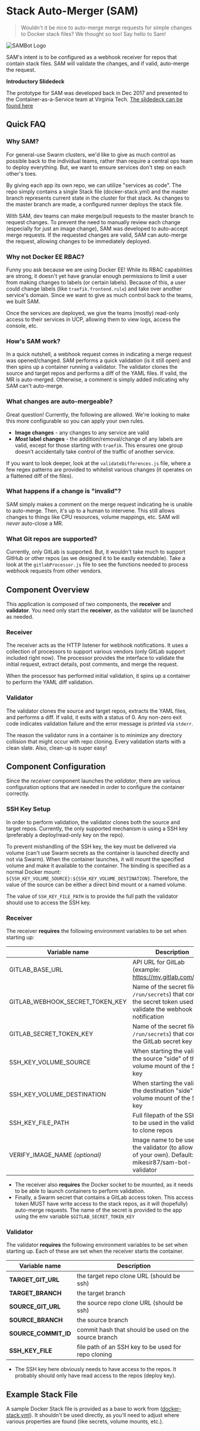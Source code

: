 # Stack Auto-Merger (SAM)

> Wouldn't it be nice to auto-merge merge requests for simple changes to Docker stack files?  We thought so too! Say hello to Sam!

![SAMBot Logo](./SAMbot.png)

SAM's intent is to be configured as a webhook receiver for repos that contain stack files. SAM will validate the changes, and if valid, auto-merge the request.

**Introductory Slidedeck**

The prototype for SAM was developed back in Dec 2017 and presented to the Container-as-a-Service team at Virginia Tech. [The slidedeck can be found here](https://docs.google.com/presentation/d/1sNME92RGk1ruqJ87LSHCkKrKu8cUrA5k0-HCStEJyNI/edit?usp=sharing)

## Quick FAQ

### Why SAM?

For general-use Swarm clusters, we'd like to give as much control as possible back to the individual teams, rather than require a central ops team to deploy everything. But, we want to ensure services don't step on each other's toes.

By giving each app its own repo, we can utilize "services as code". The repo simply contains a single Stack file (docker-stack.yml) and the master branch represents current state in the cluster for that stack. As changes to the master branch are made, a configured runner deploys the stack file.

With SAM, dev teams can make merge/pull requests to the master branch to request changes.  To prevent the need to manually review each change (especially for just an image change), SAM was developed to auto-accept merge requests. If the requested changes are valid, SAM can auto-merge the request, allowing changes to be immediately deployed.

### Why not Docker EE RBAC?

Funny you ask because we are using Docker EE!  While its RBAC capabilities are strong, it doesn't yet have granular enough permissions to limit a user from making changes to labels (or certain labels).  Because of this, a user could change labels (like `traefik.frontend.rule`) and take over another service's domain. Since we want to give as much control back to the teams, we built SAM.

Once the services are deployed, we give the teams (mostly) read-only access to their services in UCP, allowing them to view logs, access the console, etc. 

### How's SAM work?

In a quick nutshell, a webhook request comes in indicating a merge request was opened/changed. SAM performs a quick validation (is it still open) and then spins up a container running a validator.  The validator clones the source and target repos and performs a diff of the YAML files. If valid, the MR is auto-merged. Otherwise, a comment is simply added indicating why SAM can't auto-merge. 

### What changes are auto-mergeable?

Great question!  Currently, the following are allowed.  We're looking to make this more configurable so you can apply your own rules.

- **Image changes** - any changes to any service are valid
- **_Most_ label changes** - the addition/removal/change of any labels are valid, except for those starting with `traefik`. This ensures one group doesn't accidentally take control of the traffic of another service.

If you want to look deeper, look at the `validateDifferences.js` file, where a few regex patterns are provided to whitelist various changes (it operates on a flattened diff of the files).

### What happens if a change is "invalid"?

SAM simply makes a comment on the merge request indicating he is unable to auto-merge. Then, it's up to a human to intervene. This still allows changes to things like CPU resources, volume mappings, etc.  SAM will _never_ auto-close a MR.

### What Git repos are supported?

Currently, only GitLab is supported.  But, it wouldn't take much to support GitHub or other repos (as we designed it to be easily extendable). Take a look at the `gitlabProcessor.js` file to see the functions needed to process webhook requests from other vendors.


## Component Overview

This application is composed of two components, the **receiver** and **validator**. You need only start the **receiver**, as the validator will be launched as needed.

### Receiver

The receiver acts as the HTTP listener for webhook notifications. It uses a collection of processors to support various vendors (only GitLab support included right now). The processor provides the interface to validate the initial request, extract details, post comments, and merge the request.

When the processor has performed initial validation, it spins up a container to perform the YAML diff validation.


### Validator

The validator clones the source and target repos, extracts the YAML files, and performs a diff. If valid, it exits with a status of 0. Any non-zero exit code indicates validation failure and the error message is printed via `stderr`.

The reason the validator runs in a container is to minimize any directory collision that might occur with repo cloning. Every validation starts with a clean slate. Also, clean-up is super easy!


## Component Configuration

Since the _receiver_ component launches the _validator_, there are various configuration options that are needed in order to configure the container correctly.

### SSH Key Setup

In order to perform validation, the validator clones both the source and target repos. Currently, the only supported mechanism is using a SSH key (preferably a deploy/read-only key on the repo).

To prevent mishandling of the SSH key, the key must be delivered via volume (can't use Swarm secrets as the container is launched directly and not via Swarm). When the container launches, it will mount the specified volume and make it available to the container. The binding is specified as a normal Docker mount: `${SSH_KEY_VOLUME_SOURCE}:${SSH_KEY_VOLUME_DESTINATION}`. Therefore, the value of the source can be either a direct bind mount or a named volume.

The value of `SSH_KEY_FILE_PATH` is to provide the full path the validator should use to access the SSH key.

### Receiver

The receiver **requires** the following environment variables to be set when starting up:

| Variable name                   | Description                                                                                                          |
|---------------------------------|----------------------------------------------------------------------------------------------------------------------|
| GITLAB_BASE_URL                 | API URL for GitLab (example: https://my.gitlab.com/api/v3                                                            |
| GITLAB_WEBHOOK_SECRET_TOKEN_KEY | Name of the secret file (in `/run/secrets`) that contains the secret token used to validate the webhook notification |
| GITLAB_SECRET_TOKEN_KEY         | Name of the secret file (in `/run/secrets`) that contains the GitLab secret key                                      | 
| SSH_KEY_VOLUME_SOURCE           | When starting the validator, the source "side" of the volume mount of the SSH key                                    |
| SSH_KEY_VOLUME_DESTINATION      | When starting the validator, the destination "side" of the volume mount of the SSH key                               |
| SSH_KEY_FILE_PATH               | Full filepath of the SSH key, to be used in the validator to clone repos                                             |
| VERIFY_IMAGE_NAME _(optional)_  | Image name to be used for the validator (to allow use of your own). Default: mikesir87/sam-bot-validator             |

- The receiver also **requires** the Docker socket to be mounted, as it needs to be able to launch containers to perform validation.
- Finally, a Swarm secret that contains a GitLab access token. This access token MUST have write access to the stack repos, as it will (hopefully) auto-merge requests. The name of the secret is provided to the app using the env variable `$GITLAB_SECRET_TOKEN_KEY` 


### Validator

The validator **requires** the following environment variables to be set when starting up. Each of these are set when the receiver starts the container.

| Variable name        | Description                                          |
|----------------------|------------------------------------------------------|
| **TARGET_GIT_URL**   | the target repo clone URL (should be ssh)            |
| **TARGET_BRANCH**    | the target branch                                    |
| **SOURCE_GIT_URL**   | the source repo clone URL (should be ssh)            |
| **SOURCE_BRANCH**    | the source branch                                    |
| **SOURCE_COMMIT_ID** | commit hash that should be used on the source branch |
| **SSH_KEY_FILE**     | file path of an SSH key to be used for repo cloning  |

- The SSH key here obviously needs to have access to the repos. It probably should only have read access to the repos (deploy key).
 
 ## Example Stack File
 
 A sample Docker Stack file is provided as a base to work from ([docker-stack.yml](./docker-stack.yml)). It shouldn't be used directly, as you'll need to adjust where various properties are found (like secrets, volume mounts, etc.).
 